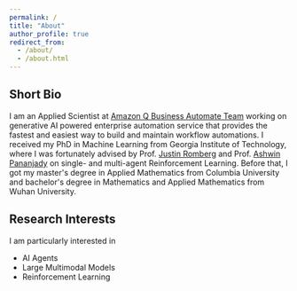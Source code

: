 ```yaml
---
permalink: /
title: "About"
author_profile: true
redirect_from: 
  - /about/
  - /about.html
---
```


## Short Bio

I am an Applied Scientist at [Amazon Q Business Automate Team](https://aws.amazon.com/q/business/) working on generative AI powered enterprise automation service that provides the fastest and easiest way to build and maintain workflow automations. I received my PhD in Machine Learning from Georgia Institute of Technology, where I was fortunately advised by Prof. [Justin Romberg](https://ece.gatech.edu/directory/justin-romberg) and Prof. [Ashwin Pananjady](https://sites.gatech.edu/ashwin-pananjady/) on single- and multi-agent Reinforcement Learning. Before that, I got my master's degree in Applied Mathematics from Columbia University and bachelor's degree in Mathematics and Applied Mathematics from Wuhan University.


## Research Interests

I am particularly interested in

- AI Agents
- Large Multimodal Models
- Reinforcement Learning
